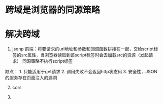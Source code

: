 # 跨域是浏览器的同源策略


# 解决跨域
 1. jsonp
  前端：将要请求的url地址和参数和回调函数拼接在一起，交给script标签的src属性，当浏览器读取到该script标签时会去加载src的资源（发起请求）
  同源策略不执行script标签

  缺点：
      1. 只能适用于get请求
      2. 调用失败不会返回http状态码
      3. 安全性，JSON的服务存在页面注入的漏洞
  
  2. cors

  3. 
